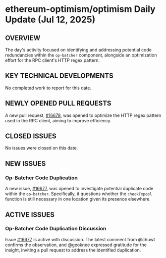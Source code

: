 # ethereum-optimism/optimism Daily Update (Jul 12, 2025)
## OVERVIEW 
The day's activity focused on identifying and addressing potential code redundancies within the `op-batcher` component, alongside an optimization effort for the RPC client's HTTP regex pattern.

## KEY TECHNICAL DEVELOPMENTS
No completed work to report for this date.

## NEWLY OPENED PULL REQUESTS
A new pull request, [#16678](https://github.com/ethereum-optimism/optimism/pull/16678), was opened to optimize the HTTP regex pattern used in the RPC client, aiming to improve efficiency.

## CLOSED ISSUES
No issues were closed on this date.

## NEW ISSUES
### Op-Batcher Code Duplication
A new issue, [#16677](https://github.com/ethereum-optimism/optimism/issues/16677), was opened to investigate potential duplicate code within the `op-batcher`. Specifically, it questions whether the `checkTxpool` function is still necessary in one location given its presence elsewhere.

## ACTIVE ISSUES
### Op-Batcher Code Duplication Discussion
Issue [#16677](https://github.com/ethereum-optimism/optimism/issues/16677) is active with discussion. The latest comment from @chuwt confirms the observation, and @geoknee expressed gratitude for the insight, inviting a pull request to address the identified duplication.